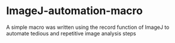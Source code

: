 # ImageJ-automation-macro
A simple macro was written using the record function of ImageJ to automate tedious and repetitive image analysis steps
